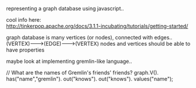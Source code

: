 
representing a graph database using javascript..

cool info here:  
http://tinkerpop.apache.org/docs/3.1.1-incubating/tutorials/getting-started/

graph database is many vertices (or nodes), connected with edges..
(VERTEX)--->(EDGE)--->(VERTEX)
nodes and vertices should be able to have properties

maybe look at implementing gremlin-like language..

// What are the names of Gremlin's friends' friends?
graph.V().
  has("name","gremlin").
  out("knows").
  out("knows").
  values("name");

